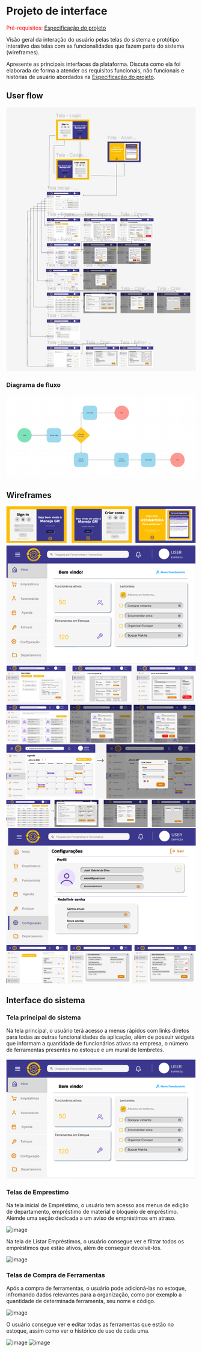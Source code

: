 
# Projeto de interface

<span style="color:red">Pré-requisitos: <a href="02-Especificacao.md"> Especificação do projeto</a></span>

Visão geral da interação do usuário pelas telas do sistema e protótipo interativo das telas com as funcionalidades que fazem parte do sistema (wireframes).

 Apresente as principais interfaces da plataforma. Discuta como ela foi elaborada de forma a atender os requisitos funcionais, não funcionais e histórias de usuário abordados na <a href="02-Especificacao.md"> Especificação do projeto</a></span>.

 ## User flow
![User flow Manejo GR](images/UserFlow_Manejo.jpg)


### Diagrama de fluxo

![Diagrama de fluxo Login](images/Manejo_DiagramaFluxo.png)

## Wireframes


![Tela-Login-Cadastro-Assinatura](images/Manejo_TelasLCA.png)
![Tela-Home](images/Manejo_Home.png)
![Tela-Empréstimo](images/Manejo_TelasEmprestimo.png)
![Tela-Funcionários](images/Manejo_TelasFunc.png)
![Tela-Agenda](images/Manejo_TelasAgenda.png)
![Tela-Estoque](images/Manejo_TelasEstoque.png)
![Tela-Configurações](images/Manejo_Configuracoes.png)
![Tela-Departamento](images/Manejo_TelasDep.png)
 

## Interface do sistema

### Tela principal do sistema

Na tela principal, o usuário terá acesso a menus rápidos com links diretos para todas as outras funcionalidades da aplicação, além de possuir widgets que informam a quantidade de funcionários ativos na empresa, o número de ferramentas presentes no estoque e um mural de lembretes.

![Tela-Home](images/Manejo_Home.png)



###  Telas de Emprestimo

Na tela inicial de Empréstimo, o usuário tem acesso aos menus de edição de departamento, empréstimo de material e bloqueio de empréstimo. Alémde uma seção dedicada a um aviso de empréstimos em atraso.

![image](https://github.com/user-attachments/assets/5b18b3d0-b54f-4a38-9c45-b2f9e45cb88b)


Na tela de Listar Empréstimos, o usuário consegue ver e filtrar todos os empréstimos que estão ativos, além de conseguir devolvê-los.

![image](https://github.com/user-attachments/assets/ea619bb8-3cd5-4c6a-adb3-3190dcfc3cc4)




### Telas de Compra de Ferramentas

Após a compra de ferramentas, o usuário pode adicioná-las no estoque, infromando dados relevantes para a organização, como por exemplo a quantidade de determinada ferramenta, seu nome e código.


![image](https://github.com/user-attachments/assets/62aff239-7ff3-4d63-b74d-a3180adbba44)

O usuário consegue ver e editar todas as ferramentas que estão no estoque, assim como ver o histórico de uso de cada uma.

![image](https://github.com/user-attachments/assets/862466ed-6ada-4839-9f0e-8c5a7c6be5de)
![image](https://github.com/user-attachments/assets/001335a9-44a9-4738-9344-46960b0e3e26)


